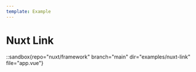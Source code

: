 ```yaml
---
template: Example
---
```


# Nuxt Link

::sandbox{repo="nuxt/framework" branch="main" dir="examples/nuxt-link" file="app.vue"}
